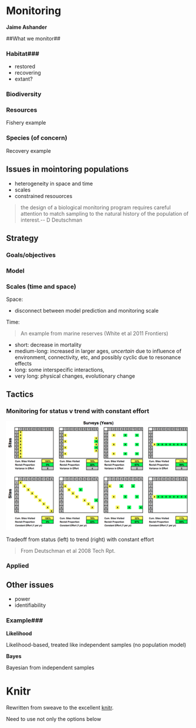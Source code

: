 <!--roptions dev=png,width=5,height=5 -->

Monitoring
======

**Jaime Ashander**


##What we monitor##


  
### Habitat###
* restored
* recovering
* extant?

### Biodiversity ###

### Resources ###

Fishery example

<!--begin.rcode model,echo=FALSE,cache=TRUE
require(rethinking) #for col.alpha
pop.bh <- function(x, h, p){
  x <- max(0, x - h)
  A <- p[1]
  B <- p[2]
  sig <- p[3]
  max(0, A * x/(1 + B * x) + rnorm(n=1, sd=sig))
}
end.rcode-->


<!--begin.rcode resources,echo=FALSE,cache=TRUE  
sigma = 0.1
a = 10
b = 9
FISH=0.3
TIME=1:100
params = c(a,b,sigma)


REPS=10
poprep=function(init){x=numeric(100); x[1]=init; for(i in 1:99){x[i+1] = pop.bh(x[i], h=FISH,p=params)}; return(x)}
outs = sapply(rep(1,REPS), poprep)
plot(0,0, pch='', ylim=c(-.5,1.5),xlim=c(0,100), xlab='time', ylab='stock')
abline(h=(a-1)/b)
for(i in 1:dim(outs)[2]){lines(TIME,outs[,i],col=col.alpha('grey',0.9))}
lines(TIME,rowMeans(outs))


f.d <- as.data.frame(outs)
names(r.f) = paste("pop", 1:REPS, sep='')
f.d$time = TIME

end.rcode-->

### Species (of concern) ###

Recovery example
  
<!--begin.rcode recovery,echo=FALSE,cache=TRUE  
a = 1 + 1e-9
b = 1e-9
FISH=0.0
params = c(a,b,sigma)
REPS=10

poprep=function(init){x=numeric(100); x[1]=init; for(i in 1:99){x[i+1] = pop.bh(x[i], h=FISH,p=params)}; return(x)}
outs = sapply(rep(0.1,REPS), poprep)

plot(0,0, pch='', ylim=c(-.5,1.5),xlim=c(0,100), xlab='time', ylab='population')
abline(h=(a-1)/b)
for(i in 1:dim(outs)[2]){lines(TIME,outs[,i],col=col.alpha('grey',0.9))}
lines(TIME,rowMeans(outs))

r.d <- as.data.frame(outs)
names(r.d) = paste("pop", 1:REPS,sep='')
r.d$time <- TIME

end.rcode-->

## Issues in mointoring populations ##

* heterogeneity in space and time
* scales
* constrained resouorces

>the design of a biological monitoring program requires careful attention to match sampling to the natural history of the population of interest.-- D Deutschman


## Strategy ##


### Goals/objectives ###

### Model ###

### Scales (time and space) ###

Space:

* disconnect between model prediction and monitoring scale

Time:

>An example from marine reserves (White et al 2011 Frontiers)

* short: decrease in mortality
* medium-long: increased in larger ages, _uncertain_ due to influence of environment, connectivity, etc, and possibly cyclic due to resonance effects
* long: some interspecific interactions, 
* very long: physical changes, evolutionary change

## Tactics ##


### Monitoring for status v trend with constant effort ###

![](https://github.com/ashander/sandbox/raw/master/dd-tradeoff.png)

Tradeoff from status (left) to trend (right) with constant effort 
>From Deutschman et al 2008 Tech Rpt.


### Applied  ###

  


## Other issues ##

* power
* identifiability              
              
### Example###


**Likelihood**
  
<!--begin.rcode est-recov-lik,echo=FALSE,cache=TRUE,warning=FALSE  
require(bbmle)
time =10

require(ggplot2)
r.m <- melt(r.d, id.vars=c('time'))
g <- ggplot()+geom_point(aes(time, value), color='darkgrey', data=r.m)



for(time in 1:9*10){
  sub.d <- list(tot=t(sample(r.d[time,1:10], size=5)))
  ml.t <- mle2(tot~dnorm(mean=mu, sd=sigma), data=sub.d, start=list(mu=mean(sub.d$tot), sigma=sd(sub.d$tot)))
  post.t <- sample.naive.posterior(ml.t)
  post.t$time = time
  g <- g + geom_boxplot(aes(time, mu), data=post.t)
         
}
g

end.rcode-->
  
Likelihood-based, treated like independent samples (no population model)



**Bayes**
  
<!--begin.rcode est-recov-lik,echo=FALSE,cache=TRUE,warning=FALSE  
require(bbmle)
time =10

require(ggplot2)
r.m <- melt(r.d, id.vars=c('time'))
g <- ggplot()+geom_point(aes(time, value), color='darkgrey', data=r.m)

prior <- NULL
for(time in 1:9*10){
  sub.d <- list(tot=t(sample(r.d[time,1:10], size=5)))
  ml.t <- mle2(tot~dnorm(mean=mu, sd=sigma), data=sub.d, start=list(mu=mean(sub.d$tot), sigma=sd(sub.d$tot)))
  post.t <- sample.naive.posterior(ml.t)
  if(is.null(prior)){
    prior <- c(coef(ml.t)['mu'], coef(ml.t)['sigma'])
    post.t$mu <- sample(post.t$mu, replace=TRUE, prob=dnorm(post.t$mu, mean=prior[1], sd=prior[2]))
  }
  post.t$time = time
  g <- g + geom_boxplot(aes(time, mu), data=post.t)
         
}
g

end.rcode-->
  
Bayesian from independent samples


  

# Knitr #

Rewritten from sweave to the excellent [knitr](http://yihui.github.com/knitr/).

Need to use not only the options below 

<!--begin.rcode eval=FALSE
require(knitr)
opts_knit$set(out.format='gfm',base.url="https://github.com/ashander/sandbox/raw/master/")
knit(paste(getwd(),'monitoring_knit_.md',sep='/'))
end.rcode-->



